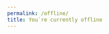 ```yaml
---
permalink: /offline/
title: You´re currently offline
---
```


<p id="we-are-offline"></p>

<script>
const OFFLINE_URL = {{page.url}};    
const URLS_TO_IGNORE = [new RegExp(OFFLINE_URL + '$'), /\.xml\/$/]; 

const WE_ARE_OFFLINE_ID = 'we-are-offline';
const WE_ARE_OFFLINE = `We can´t connect to <i>${location.hostname}</i> right now, and the page you want to see has not been saved for offline reading.`
const SOMETHING_IS_CACHED = 'However, these pages <i>have been</i> saved:'

async function evaluateCacheKeys(cacheName, cachedURLs) {

    await caches.open(cacheName).then(async cache => {
        await cache.keys().then(requests => {
            requests.forEach(request => {
                let url = new URL(request.url);
                if (url.pathname.endsWith('/') && url.hostname == location.hostname) {
                    //i´m only interested in cached pages from my host   
                    //and the pages pathname must end with /                      
                    let ignore = false;
                    for (let pattern of URLS_TO_IGNORE) {
                        if (pattern.test(url.pathname)) {
                            ignore = true;
                            break;
                        }
                    }
                    if (!ignore) {
                        cachedURLs.push(new URL(request.url));
                    }
                }
            });
        });
    });

    return Promise.resolve(cachedURLs);
}

async function evaluateCaches() {
    let weAreOffline = document.getElementById(WE_ARE_OFFLINE_ID);
    weAreOffline.innerHTML = WE_ARE_OFFLINE;
            
    let cachedURLs = [];
    caches.keys().then(async cacheNames => {
        for(let name of cacheNames) {
            await evaluateCacheKeys(name, cachedURLs);
        }
        if (cachedURLs.length) {
            weAreOffline.innerHTML += ' ';
            weAreOffline.innerHTML += SOMETHING_IS_CACHED;            

            let history = document.createElement('ul');
            history.classList = "reset";
            for (let url of cachedURLs) {
                history.innerHTML += '<li><a href="' + url + '">' + url.pathname + '</a></li>';
            }
            weAreOffline.parentNode.insertBefore(history, weAreOffline.nextSibling)                      
        }
    });
}

evaluateCaches();

</script>
